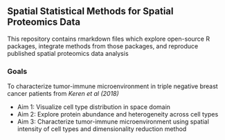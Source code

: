 ## Spatial Statistical Methods for Spatial Proteomics Data

This repository contains rmarkdown files which explore open-source R packages, integrate methods from those packages, and reproduce published spatial proteomics data analysis

### Goals
To characterize tumor-immune microenvironment in triple negative breast cancer patients from _Keren et al (2018)_

- Aim 1: Visualize cell type distribution in space domain
- Aim 2: Explore protein abundance and heterogeneity across cell types
- Aim 3: Characterize tumor-immune microenvironment using spatial intensity of cell types and dimensionality reduction method
